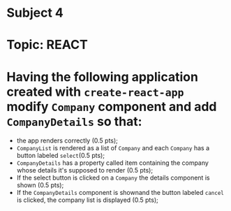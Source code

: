 # Subject 4
# Topic: REACT

# Having the following application created with `create-react-app` modify `Company` component and add `CompanyDetails` so that:
- the app renders correctly (0.5 pts);
- `CompanyList` is rendered as a list of `Company` and each `Company` has a button labeled `select`(0.5 pts);
- `CompanyDetails` has a property called item containing the company whose details it's supposed to render (0.5 pts);
- If the select button is clicked on a `Company` the details component is shown (0.5 pts);
- If the `CompanyDetails` component is shownand the button labeled `cancel` is clicked, the company list is displayed (0.5 pts);